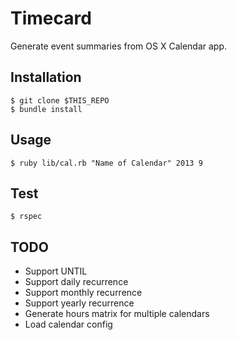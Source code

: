 # Timecard

Generate event summaries from OS X Calendar app.

## Installation

```
$ git clone $THIS_REPO
$ bundle install
```

## Usage

```
$ ruby lib/cal.rb "Name of Calendar" 2013 9
```

## Test

```
$ rspec
```

## TODO

- Support UNTIL
- Support daily recurrence
- Support monthly recurrence
- Support yearly recurrence
- Generate hours matrix for multiple calendars
- Load calendar config
